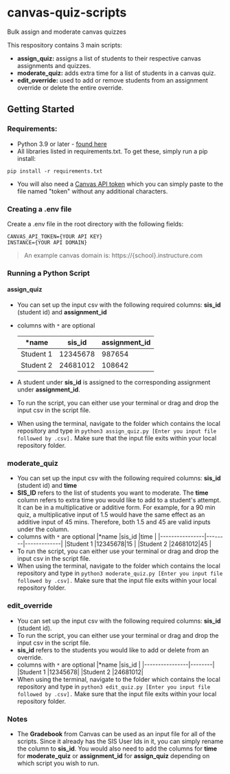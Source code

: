 # canvas-quiz-scripts
Bulk assign and moderate canvas quizzes

This respository contains 3 main scripts:  
* **assign_quiz:** assigns a list of students to their respective canvas assignments and quizzes.
* **moderate_quiz:** adds extra time for a list of students in a canvas quiz.
* **edit_override:**  used to add or remove students from an assignment override or delete the entire override.

## Getting Started

### Requirements:
* Python 3.9 or later - [found here](http://www.python.org/getit/)
* All libraries listed in requirements.txt. To get these, simply run a pip install:
```
pip install -r requirements.txt
```
* You will also need a [Canvas API token](https://community.canvaslms.com/docs/DOC-10806-4214724194) which you can simply paste to the file named "token" without any additional characters.


### Creating a .env file
Create a .env file in the root directory with the following fields:
```
CANVAS_API_TOKEN={YOUR API KEY}
INSTANCE={YOUR API DOMAIN}
```
> An example canvas domain is: https://{school}.instructure.com

### Running a Python Script

#### assign_quiz
* You can set up the input csv with the following required columns: **sis_id** (student id) and **assignment_id**
* columns with `*` are optional

    |*name           |sis_id  |assignment_id|
    |----------------|--------|-------------|
    |Student 1       |12345678|987654       |
    |Student 2       |24681012|108642       |


* A student under **sis_id** is assigned to the corresponding assignment under **assignment_id**.
* To run the script, you can either use your terminal or drag and drop the input csv in the script file.
* When using the terminal, navigate to the folder which contains the local repository and type in `python3 assign_quiz.py [Enter you input file followed by .csv].` Make sure that the input file exits within your local repository folder.

### moderate_quiz
* You can set up the input csv with the following required columns: **sis_id** (student id) and **time**
* **SIS_ID** refers to the list of students you want to moderate. The **time** column refers to extra time you would like to add to a student's attempt. It can be in a multiplicative or additive form. For example, for a 90 min quiz, a multiplicative input of 1.5  would have the same effect as an additive input of 45 mins. Therefore, both 1.5 and 45 are valid inputs under the column.  
* columns with `*` are optional
    |*name           |sis_id  |time         |
    |----------------|--------|-------------|
    |Student 1       |12345678|15           |
    |Student 2       |24681012|45           |
* To run the script, you can either use your terminal or drag and drop the input csv in the script file.
* When using the terminal, navigate to the folder which contains the local repository and type in `python3 moderate_quiz.py [Enter you input file followed by .csv].` Make sure that the input file exits within your local repository folder.

### edit_override
* You can set up the input csv with the following required columns: **sis_id** (student id).
* To run the script, you can either use your terminal or drag and drop the input csv in the script file.
* **sis_id** refers to the students you would like to add or delete from an override.   
* columns with `*` are optional
    |*name           |sis_id  |
    |----------------|--------|
    |Student 1       |12345678|
    |Student 2       |24681012|
* When using the terminal, navigate to the folder which contains the local repository and type in `python3 edit_quiz.py [Enter you input file followed by .csv].` Make sure that the input file exits within your local repository folder.

### Notes
- The **Gradebook** from Canvas can be used as an input file for all of the scripts. Since it already has the SIS User Ids in it, you can simply rename the column to **sis_id**. You would also need to add the columns for **time** for **moderate_quiz** or **assignment_id** for **assign_quiz** depending on which script you wish to run.
